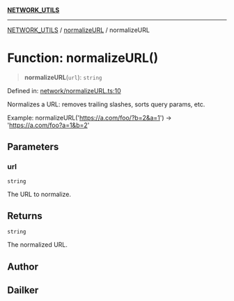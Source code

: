 [**NETWORK_UTILS**](../../README.md)

***

[NETWORK_UTILS](../../README.md) / [normalizeURL](../README.md) / normalizeURL

# Function: normalizeURL()

> **normalizeURL**(`url`): `string`

Defined in: [network/normalizeURL.ts:10](https://github.com/dailker/everyutil-js/blob/b3e269da55b7d96c15eb37e98c5c4f6b94f05f6f/src/network/normalizeURL.ts#L10)

Normalizes a URL: removes trailing slashes, sorts query params, etc.

Example: normalizeURL('https://a.com/foo/?b=2&a=1') → 'https://a.com/foo?a=1&b=2'

## Parameters

### url

`string`

The URL to normalize.

## Returns

`string`

The normalized URL.

## Author

## Dailker
